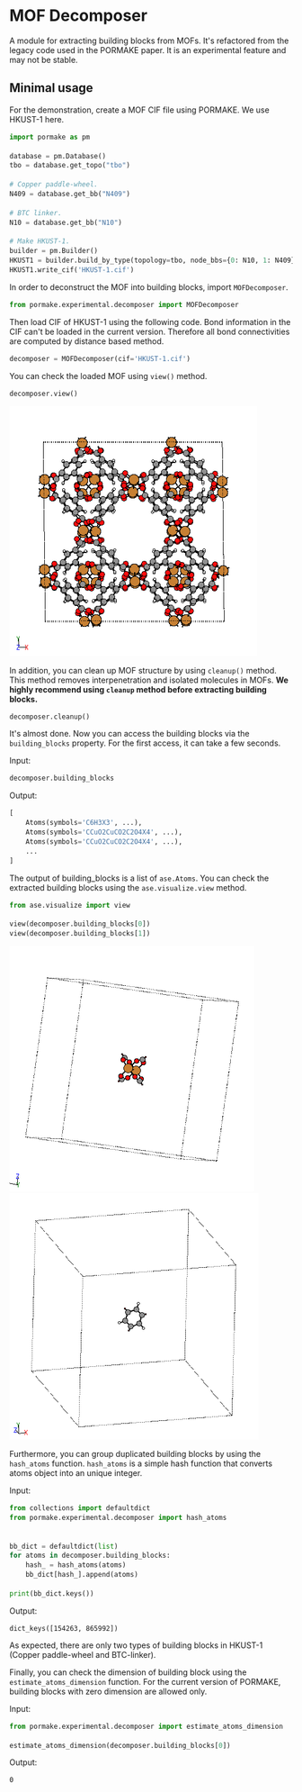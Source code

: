 # MOF Decomposer

A module for extracting building blocks from MOFs. It's refactored from the
legacy code used in the PORMAKE paper. It is an experimental feature and may not
 be stable.

## Minimal usage
For the demonstration, create a MOF CIF file using PORMAKE. We use HKUST-1 here.

```python
import pormake as pm

database = pm.Database()
tbo = database.get_topo("tbo")

# Copper paddle-wheel.
N409 = database.get_bb("N409")

# BTC linker.
N10 = database.get_bb("N10")

# Make HKUST-1.
builder = pm.Builder()
HKUST1 = builder.build_by_type(topology=tbo, node_bbs={0: N10, 1: N409})
HKUST1.write_cif('HKUST-1.cif')
```

In order to deconstruct the MOF into building blocks, import `MOFDecomposer`.
```python
from pormake.experimental.decomposer import MOFDecomposer
```

Then load CIF of HKUST-1 using the following code. Bond information in the CIF can't
be loaded in the current version. Therefore all bond connectivities are computed by
distance based method.
```python
decomposer = MOFDecomposer(cif='HKUST-1.cif')
```

You can check the loaded MOF using `view()` method.
```python
decomposer.view()
```

![](./asset/HKUST-1.png)

In addition, you can clean up MOF structure by using `cleanup()` method. This
method removes interpenetration and isolated molecules in MOFs. **We highly
recommend using `cleanup` method before extracting building blocks.**
```python
decomposer.cleanup()
```

It's almost done. Now you can access the building blocks via the `building_blocks`
property. For the first access, it can take a few seconds.

Input:
```python
decomposer.building_blocks
```

Output:
```python
[
    Atoms(symbols='C6H3X3', ...),
    Atoms(symbols='CCuO2CuCO2C2O4X4', ...),
    Atoms(symbols='CCuO2CuCO2C2O4X4', ...),
    ...
]
```

The output of building_blocks is a list of `ase.Atoms`. You can check the
extracted building blocks using the `ase.visualize.view` method.

```python
from ase.visualize import view

view(decomposer.building_blocks[0])
view(decomposer.building_blocks[1])
```

![](./asset/node1.png) ![](./asset/node2.png)

Furthermore, you can group duplicated building blocks by using the `hash_atoms`
function. `hash_atoms` is a simple hash function that converts atoms object into
an unique integer.

Input:
```python
from collections import defaultdict
from pormake.experimental.decomposer import hash_atoms


bb_dict = defaultdict(list)
for atoms in decomposer.building_blocks:
    hash_ = hash_atoms(atoms)
    bb_dict[hash_].append(atoms)

print(bb_dict.keys())
```

Output:
```
dict_keys([154263, 865992])
```

As expected, there are only two types of building blocks in HKUST-1
(Copper paddle-wheel and BTC-linker).

Finally, you can check the dimension of building block using
the `estimate_atoms_dimension` function. For the current version of PORMAKE, building
blocks with zero dimension are allowed only.

Input:
```python
from pormake.experimental.decomposer import estimate_atoms_dimension

estimate_atoms_dimension(decomposer.building_blocks[0])
```

Output:
```
0
```
